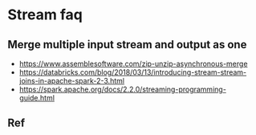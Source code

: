 # Stream faq

## Merge multiple input stream and output as one 
- https://www.assemblesoftware.com/zip-unzip-asynchronous-merge
- https://databricks.com/blog/2018/03/13/introducing-stream-stream-joins-in-apache-spark-2-3.html
- https://spark.apache.org/docs/2.2.0/streaming-programming-guide.html

## Ref
